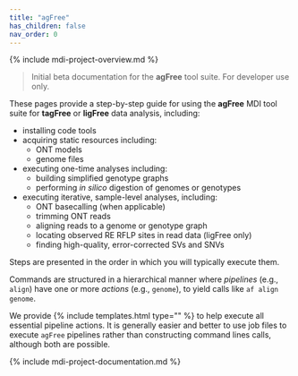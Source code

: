 ```yaml
---
title: "agFree"
has_children: false
nav_order: 0
---
```


<!-- please do not alter the next line -->
{% include mdi-project-overview.md %}

> Initial beta documentation for the **agFree** tool suite.
> For developer use only.

These pages provide a step-by-step guide for using the **agFree** MDI tool suite for 
**tagFree** or **ligFree** data analysis, including:

- installing code tools
- acquiring static resources including:
    - ONT models
    - genome files
- executing one-time analyses including:
    - building simplified genotype graphs
    - performing _in silico_ digestion of genomes or genotypes
- executing iterative, sample-level analyses, including:
    - ONT basecalling (when applicable)
    - trimming ONT reads
    - aligning reads to a genome or genotype graph
    - locating observed RE RFLP sites in read data (ligFree only)
    - finding high-quality, error-corrected SVs and SNVs

Steps are presented in the order in which you will typically execute them. 

Commands are structured in a hierarchical manner where _pipelines_ (e.g., `align`)
have one or more _actions_ (e.g., `genome`), to yield calls like `af align genome`.

We provide {% include templates.html type="" %}
to help execute all essential pipeline actions. 
It is generally easier and better to use job files to execute `agFree` pipelines
rather than constructing command lines calls, although both are possible.

<!-- please do not alter the next line -->
{% include mdi-project-documentation.md %}
